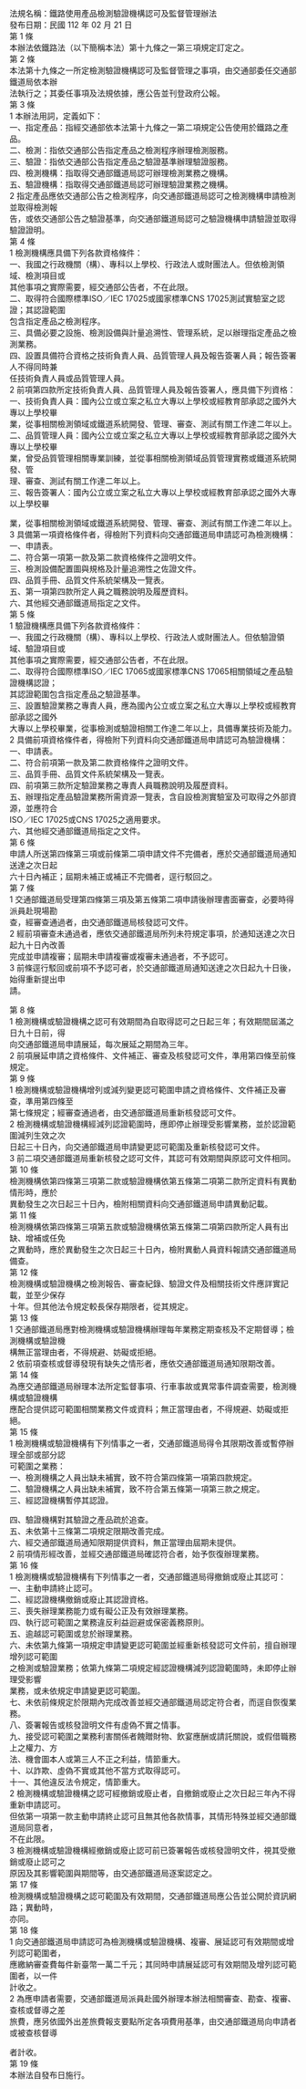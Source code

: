 法規名稱：鐵路使用產品檢測驗證機構認可及監督管理辦法  
發布日期：民國 112 年 02 月 21 日  
第 1 條  
本辦法依鐵路法（以下簡稱本法）第十九條之一第三項規定訂定之。  
第 2 條  
本法第十九條之一所定檢測驗證機構認可及監督管理之事項，由交通部委任交通部鐵道局依本辦  
法執行之；其委任事項及法規依據，應公告並刊登政府公報。  
第 3 條  
1 本辦法用詞，定義如下：  
一、指定產品：指經交通部依本法第十九條之一第二項規定公告使用於鐵路之產品。  
二、檢測：指依交通部公告指定產品之檢測程序辦理檢測服務。  
三、驗證：指依交通部公告指定產品之驗證基準辦理驗證服務。  
四、檢測機構：指取得交通部鐵道局認可辦理檢測業務之機構。  
五、驗證機構：指取得交通部鐵道局認可辦理驗證業務之機構。  
2 指定產品應依交通部公告之檢測程序，向交通部鐵道局認可之檢測機構申請檢測並取得檢測報  
告，或依交通部公告之驗證基準，向交通部鐵道局認可之驗證機構申請驗證並取得驗證證明。  
第 4 條  
1 檢測機構應具備下列各款資格條件：  
一、我國之行政機關（構）、專科以上學校、行政法人或財團法人。但依檢測領域、檢測項目或  
其他事項之實際需要，經交通部公告者，不在此限。  
二、取得符合國際標準ISO／IEC 17025或國家標準CNS 17025測試實驗室之認證；其認證範圍  
包含指定產品之檢測程序。  
三、具備必要之設施、檢測設備與計量追溯性、管理系統，足以辦理指定產品之檢測業務。  
四、設置具備符合資格之技術負責人員、品質管理人員及報告簽署人員；報告簽署人不得同時兼  
任技術負責人員或品質管理人員。  
2 前項第四款所定技術負責人員、品質管理人員及報告簽署人，應具備下列資格：  
一、技術負責人員：國內公立或立案之私立大專以上學校或經教育部承認之國外大專以上學校畢  
業，從事相關檢測領域或鐵道系統開發、管理、審查、測試有關工作達二年以上。  
二、品質管理人員：國內公立或立案之私立大專以上學校或經教育部承認之國外大專以上學校畢  
業，曾受品質管理相關專業訓練，並從事相關檢測領域品質管理實務或鐵道系統開發、管  
理、審查、測試有關工作達二年以上。  
三、報告簽署人：國內公立或立案之私立大專以上學校或經教育部承認之國外大專以上學校畢  


業，從事相關檢測領域或鐵道系統開發、管理、審查、測試有關工作達二年以上。  
3 具備第一項資格條件者，得檢附下列資料向交通部鐵道局申請認可為檢測機構：  
一、申請表。  
二、符合第一項第一款及第二款資格條件之證明文件。  
三、檢測設備配置圖與規格及計量追溯性之佐證文件。  
四、品質手冊、品質文件系統架構及一覽表。  
五、第一項第四款所定人員之職務說明及履歷資料。  
六、其他經交通部鐵道局指定之文件。  
第 5 條  
1 驗證機構應具備下列各款資格條件：  
一、我國之行政機關（構）、專科以上學校、行政法人或財團法人。但依驗證領域、驗證項目或  
其他事項之實際需要，經交通部公告者，不在此限。  
二、取得符合國際標準ISO／IEC 17065或國家標準CNS 17065相關領域之產品驗證機構認證；  
其認證範圍包含指定產品之驗證基準。  
三、設置驗證業務之專責人員，應為國內公立或立案之私立大專以上學校或經教育部承認之國外  
大專以上學校畢業，從事檢測或驗證相關工作達二年以上，具備專業技術及能力。  
2 具備前項資格條件者，得檢附下列資料向交通部鐵道局申請認可為驗證機構：  
一、申請表。  
二、符合前項第一款及第二款資格條件之證明文件。  
三、品質手冊、品質文件系統架構及一覽表。  
四、前項第三款所定驗證業務之專責人員職務說明及履歷資料。  
五、辦理指定產品驗證業務所需資源一覽表，含自設檢測實驗室及可取得之外部資源，並應符合  
ISO／IEC 17025或CNS 17025之適用要求。  
六、其他經交通部鐵道局指定之文件。  
第 6 條  
申請人所送第四條第三項或前條第二項申請文件不完備者，應於交通部鐵道局通知送達之次日起  
六十日內補正；屆期未補正或補正不完備者，逕行駁回之。  
第 7 條  
1 交通部鐵道局受理第四條第三項及第五條第二項申請後辦理書面審查，必要時得派員赴現場勘  
查，經審查通過者，由交通部鐵道局核發認可文件。  
2 經前項審查未通過者，應依交通部鐵道局所列未符規定事項，於通知送達之次日起九十日內改善  
完成並申請複審；屆期未申請複審或複審未通過者，不予認可。  
3 前條逕行駁回或前項不予認可者，於交通部鐵道局通知送達之次日起九十日後，始得重新提出申  
請。  


第 8 條  
1 檢測機構或驗證機構之認可有效期間為自取得認可之日起三年；有效期間屆滿之日九十日前，得  
向交通部鐵道局申請展延，每次展延之期間為三年。  
2 前項展延申請之資格條件、文件補正、審查及核發認可文件，準用第四條至前條規定。  
第 9 條  
1 檢測機構或驗證機構增列或減列變更認可範圍申請之資格條件、文件補正及審查，準用第四條至  
第七條規定；經審查通過者，由交通部鐵道局重新核發認可文件。  
2 檢測機構或驗證機構經減列認證範圍時，應即停止辦理受影響業務，並於認證範圍減列生效之次  
日起三十日內，向交通部鐵道局申請變更認可範圍及重新核發認可文件。  
3 前二項交通部鐵道局重新核發之認可文件，其認可有效期間與原認可文件相同。  
第 10 條  
檢測機構依第四條第三項第二款或驗證機構依第五條第二項第二款所定資料有異動情形時，應於  
異動發生之次日起三十日內，檢附相關資料向交通部鐵道局申請異動記載。  
第 11 條  
檢測機構依第四條第三項第五款或驗證機構依第五條第二項第四款所定人員有出缺、增補或任免  
之異動時，應於異動發生之次日起三十日內，檢附異動人員資料報請交通部鐵道局備查。  
第 12 條  
檢測機構或驗證機構之檢測報告、審查紀錄、驗證文件及相關技術文件應詳實記載，並至少保存  
十年。但其他法令規定較長保存期限者，從其規定。  
第 13 條  
1 交通部鐵道局應對檢測機構或驗證機構辦理每年業務定期查核及不定期督導；檢測機構或驗證機  
構無正當理由者，不得規避、妨礙或拒絕。  
2 依前項查核或督導發現有缺失之情形者，應依交通部鐵道局通知限期改善。  
第 14 條  
為應交通部鐵道局辦理本法所定監督事項、行車事故或異常事件調查需要，檢測機構或驗證機構  
應配合提供認可範圍相關業務文件或資料；無正當理由者，不得規避、妨礙或拒絕。  
第 15 條  
1 檢測機構或驗證機構有下列情事之一者，交通部鐵道局得令其限期改善或暫停辦理全部或部分認  
可範圍之業務：  
一、檢測機構之人員出缺未補實，致不符合第四條第一項第四款規定。  
二、驗證機構之人員出缺未補實，致不符合第五條第一項第三款之規定。  
三、經認證機構暫停其認證。  


四、驗證機構對其驗證之產品疏於追查。  
五、未依第十三條第二項規定限期改善完成。  
六、經交通部鐵道局通知限期提供資料，無正當理由屆期未提供。  
2 前項情形經改善，並經交通部鐵道局確認符合者，始予恢復辦理業務。  
第 16 條  
1 檢測機構或驗證機構有下列情事之一者，交通部鐵道局得撤銷或廢止其認可：  
一、主動申請終止認可。  
二、經認證機構撤銷或廢止其認證資格。  
三、喪失辦理業務能力或有礙公正及有效辦理業務。  
四、執行認可範圍之業務違反利益迴避或保密義務原則。  
五、逾越認可範圍或怠於辦理業務。  
六、未依第九條第一項規定申請變更認可範圍並經重新核發認可文件前，擅自辦理增列認可範圍  
之檢測或驗證業務；依第九條第二項規定經認證機構減列認證範圍時，未即停止辦理受影響  
業務，或未依規定申請變更認可範圍。  
七、未依前條規定於限期內完成改善並經交通部鐵道局認定符合者，而逕自恢復業務。  
八、簽署報告或核發證明文件有虛偽不實之情事。  
九、接受認可範圍之業務利害關係者餽贈財物、飲宴應酬或請託關說，或假借職務上之權力、方  
法、機會圖本人或第三人不正之利益，情節重大。  
十、以詐欺、虛偽不實或其他不當方式取得認可。  
十一、其他違反法令規定，情節重大。  
2 檢測機構或驗證機構之認可經撤銷或廢止者，自撤銷或廢止之次日起三年內不得重新申請認可。  
但依第一項第一款主動申請終止認可且無其他各款情事，其情形特殊並經交通部鐵道局同意者，  
不在此限。  
3 檢測機構或驗證機構經撤銷或廢止認可前已簽署報告或核發證明文件，視其受撤銷或廢止認可之  
原因及其影響範圍與期間等，由交通部鐵道局逐案認定之。  
第 17 條  
檢測機構或驗證機構之認可範圍及有效期間，交通部鐵道局應公告並公開於資訊網路；異動時，  
亦同。  
第 18 條  
1 向交通部鐵道局申請認可為檢測機構或驗證機構、複審、展延認可有效期間或增列認可範圍者，  
應繳納審查費每件新臺幣一萬二千元；其同時申請展延認可有效期間及增列認可範圍者，以一件  
計收之。  
2 為應申請者需要，交通部鐵道局派員赴國外辦理本辦法相關審查、勘查、複審、查核或督導之差  
旅費，應另依國外出差旅費報支要點所定各項費用基準，由交通部鐵道局向申請者或被查核督導  


者計收。  
第 19 條  
本辦法自發布日施行。  



